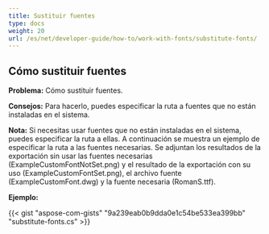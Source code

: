 ```yaml
---
title: Sustituir fuentes
type: docs
weight: 20
url: /es/net/developer-guide/how-to/work-with-fonts/substitute-fonts/
---
```


## **Cómo sustituir fuentes**

**Problema:** Cómo sustituir fuentes.

**Consejos:** Para hacerlo, puedes especificar la ruta a fuentes que no están instaladas en el sistema.

**Nota:** Si necesitas usar fuentes que no están instaladas en el sistema, puedes especificar la ruta a ellas. A continuación se muestra un ejemplo de especificar la ruta a las fuentes necesarias. Se adjuntan los resultados de la exportación sin usar las fuentes necesarias (ExampleCustomFontNotSet.png) y el resultado de la exportación con su uso (ExampleCustomFontSet.png), el archivo fuente (ExampleCustomFont.dwg) y la fuente necesaria (RomanS.ttf).

**Ejemplo:**

{{< gist "aspose-com-gists" "9a239eab0b9dda0e1c54be533ea399bb" "substitute-fonts.cs" >}}
